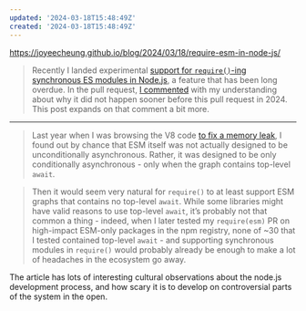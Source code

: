 ```yaml
---
updated: '2024-03-18T15:48:49Z'
created: '2024-03-18T15:48:49Z'
---
```

https://joyeecheung.github.io/blog/2024/03/18/require-esm-in-node-js/

> Recently I landed experimental [support for `require()`-ing synchronous ES modules in Node.js](https://github.com/nodejs/node/pull/51977), a feature that has been long overdue. In the pull request, [I commented](https://github.com/nodejs/node/pull/51977#issuecomment-1994837735) with my understanding about why it did not happen sooner before this pull request in 2024. This post expands on that comment a bit more.

---

> Last year when I was browsing the V8 code [to fix a memory leak](https://joyeecheung.github.io/blog/2023/12/30/fixing-nodejs-vm-apis-2/), I found out by chance that ESM itself was not actually designed to be unconditionally asynchronous. Rather, it was designed to be only conditionally asynchronous - only when the graph contains top-level `await`.

> Then it would seem very natural for `require()` to at least support ESM graphs that contains no top-level `await`. While some libraries might have valid reasons to use top-level `await`, it’s probably not that common a thing - indeed, when I later tested my `require(esm)` PR on high-impact ESM-only packages in the npm registry, none of ~30 that I tested contained top-level `await` - and supporting synchronous modules in `require()` would probably already be enough to make a lot of headaches in the ecosystem go away.

The article has lots of interesting cultural observations about the node.js development process, and how scary it is to develop on controversial parts of the system in the open.